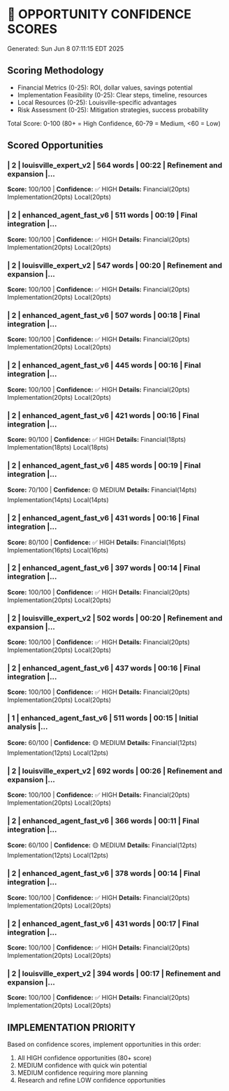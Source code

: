 # 🎯 OPPORTUNITY CONFIDENCE SCORES
Generated: Sun Jun  8 07:11:15 EDT 2025

## Scoring Methodology
- Financial Metrics (0-25): ROI, dollar values, savings potential
- Implementation Feasibility (0-25): Clear steps, timeline, resources
- Local Resources (0-25): Louisville-specific advantages
- Risk Assessment (0-25): Mitigation strategies, success probability

Total Score: 0-100 (80+ = High Confidence, 60-79 = Medium, <60 = Low)

## Scored Opportunities

### | 2 | louisville_expert_v2 | 564 words | 00:22 | Refinement and expansion |...
**Score:** 100/100 | **Confidence:** ✅ HIGH
**Details:** Financial(20pts) Implementation(20pts) Local(20pts)

### | 2 | enhanced_agent_fast_v6 | 511 words | 00:19 | Final integration |...
**Score:** 100/100 | **Confidence:** ✅ HIGH
**Details:** Financial(20pts) Implementation(20pts) Local(20pts)

### | 2 | louisville_expert_v2 | 547 words | 00:20 | Refinement and expansion |...
**Score:** 100/100 | **Confidence:** ✅ HIGH
**Details:** Financial(20pts) Implementation(20pts) Local(20pts)

### | 2 | enhanced_agent_fast_v6 | 507 words | 00:18 | Final integration |...
**Score:** 100/100 | **Confidence:** ✅ HIGH
**Details:** Financial(20pts) Implementation(20pts) Local(20pts)

### | 2 | enhanced_agent_fast_v6 | 445 words | 00:16 | Final integration |...
**Score:** 100/100 | **Confidence:** ✅ HIGH
**Details:** Financial(20pts) Implementation(20pts) Local(20pts)

### | 2 | enhanced_agent_fast_v6 | 421 words | 00:16 | Final integration |...
**Score:** 90/100 | **Confidence:** ✅ HIGH
**Details:** Financial(18pts) Implementation(18pts) Local(18pts)

### | 2 | enhanced_agent_fast_v6 | 485 words | 00:19 | Final integration |...
**Score:** 70/100 | **Confidence:** 🟡 MEDIUM
**Details:** Financial(14pts) Implementation(14pts) Local(14pts)

### | 2 | enhanced_agent_fast_v6 | 431 words | 00:16 | Final integration |...
**Score:** 80/100 | **Confidence:** ✅ HIGH
**Details:** Financial(16pts) Implementation(16pts) Local(16pts)

### | 2 | enhanced_agent_fast_v6 | 397 words | 00:14 | Final integration |...
**Score:** 100/100 | **Confidence:** ✅ HIGH
**Details:** Financial(20pts) Implementation(20pts) Local(20pts)

### | 2 | louisville_expert_v2 | 502 words | 00:20 | Refinement and expansion |...
**Score:** 100/100 | **Confidence:** ✅ HIGH
**Details:** Financial(20pts) Implementation(20pts) Local(20pts)

### | 2 | enhanced_agent_fast_v6 | 437 words | 00:16 | Final integration |...
**Score:** 100/100 | **Confidence:** ✅ HIGH
**Details:** Financial(20pts) Implementation(20pts) Local(20pts)

### | 1 | enhanced_agent_fast_v6 | 511 words | 00:15 | Initial analysis |...
**Score:** 60/100 | **Confidence:** 🟡 MEDIUM
**Details:** Financial(12pts) Implementation(12pts) Local(12pts)

### | 2 | louisville_expert_v2 | 692 words | 00:26 | Refinement and expansion |...
**Score:** 100/100 | **Confidence:** ✅ HIGH
**Details:** Financial(20pts) Implementation(20pts) Local(20pts)

### | 2 | enhanced_agent_fast_v6 | 366 words | 00:11 | Final integration |...
**Score:** 60/100 | **Confidence:** 🟡 MEDIUM
**Details:** Financial(12pts) Implementation(12pts) Local(12pts)

### | 2 | enhanced_agent_fast_v6 | 378 words | 00:14 | Final integration |...
**Score:** 100/100 | **Confidence:** ✅ HIGH
**Details:** Financial(20pts) Implementation(20pts) Local(20pts)

### | 2 | enhanced_agent_fast_v6 | 431 words | 00:17 | Final integration |...
**Score:** 100/100 | **Confidence:** ✅ HIGH
**Details:** Financial(20pts) Implementation(20pts) Local(20pts)

### | 2 | louisville_expert_v2 | 394 words | 00:17 | Refinement and expansion |...
**Score:** 100/100 | **Confidence:** ✅ HIGH
**Details:** Financial(20pts) Implementation(20pts) Local(20pts)


## IMPLEMENTATION PRIORITY
Based on confidence scores, implement opportunities in this order:
1. All HIGH confidence opportunities (80+ score)
2. MEDIUM confidence with quick win potential
3. MEDIUM confidence requiring more planning
4. Research and refine LOW confidence opportunities
